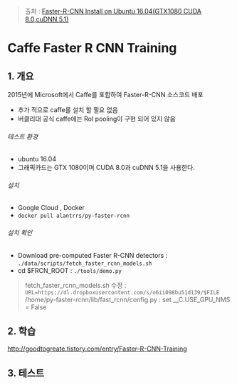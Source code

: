 > 출처 : [Faster-R-CNN Install on Ubuntu 16.04(GTX1080 CUDA 8.0,cuDNN 5.1)](http://goodtogreate.tistory.com/entry/FasterRCNN-Install-on-Ubuntu-1604GTX1080-CUDA-80cuDNN-51)

# Caffe Faster R CNN Training

## 1. 개요 

2015년에 Microsoft에서 Caffe를 포함하여 Faster-R-CNN 소스코드 배포 
- 추가 적으로 caffe를 설치 할 필요 없음 
- 버클리대 공식 caffe에는 RoI pooling이 구현 되어 있지 않음 
    
###### 테스트 환경 
- ubuntu 16.04
- 그래픽카드는 GTX 1080이며 CUDA 8.0과 cuDNN 5.1을 사용한다.

###### 설치 
- Google Cloud , Docker
- `docker pull alantrrs/py-faster-rcnn`

###### 설치 확인 
- Download pre-computed Faster R-CNN detectors : `./data/scripts/fetch_faster_rcnn_models.sh`
- cd $FRCN_ROOT : `./tools/demo.py`

> fetch_faster_rcnn_models.sh 수정 : `URL=https://dl.dropboxusercontent.com/s/o6ii098bu51d139/$FILE`
> /home/py-faster-rcnn/lib/fast_rcnn/config.py : set __C.USE_GPU_NMS = False


## 2. 학습 



http://goodtogreate.tistory.com/entry/Faster-R-CNN-Training

## 3. 테스트